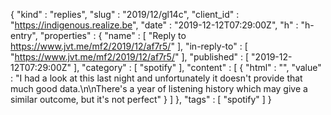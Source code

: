 {
  "kind" : "replies",
  "slug" : "2019/12/gl14c",
  "client_id" : "https://indigenous.realize.be",
  "date" : "2019-12-12T07:29:00Z",
  "h" : "h-entry",
  "properties" : {
    "name" : [ "Reply to https://www.jvt.me/mf2/2019/12/af7r5/" ],
    "in-reply-to" : [ "https://www.jvt.me/mf2/2019/12/af7r5/" ],
    "published" : [ "2019-12-12T07:29:00Z" ],
    "category" : [ "spotify" ],
    "content" : [ {
      "html" : "",
      "value" : "I had a look at this last night and unfortunately it doesn't provide that much good data.\n\nThere's a year of listening history which may give a similar outcome, but it's not perfect"
    } ]
  },
  "tags" : [ "spotify" ]
}

